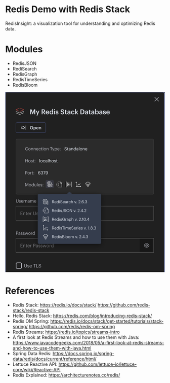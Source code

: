 Redis Demo with Redis Stack
===============================

RedisInsight: a visualization tool for understanding and optimizing Redis data.

# Modules

* RedisJSON
* RediSearch 
* RedisGraph
* RedisTimeSeries
* RedisBloom

![Redis Stack](redis-stack.png)

# References
       
* Redis Stack: https://redis.io/docs/stack/ https://github.com/redis-stack/redis-stack
* Hello, Redis Stack: https://redis.com/blog/introducing-redis-stack/
* Redis OM Spring: https://redis.io/docs/stack/get-started/tutorials/stack-spring/ https://github.com/redis/redis-om-spring
* Redis Streams: https://redis.io/topics/streams-intro
* A first look at Redis Streams and how to use them with Java: https://www.javacodegeeks.com/2018/05/a-first-look-at-redis-streams-and-how-to-use-them-with-java.html
* Spring Data Redis: https://docs.spring.io/spring-data/redis/docs/current/reference/html/
* Lettuce Reactive API: https://github.com/lettuce-io/lettuce-core/wiki/Reactive-API
* Redis Explained: https://architecturenotes.co/redis/

